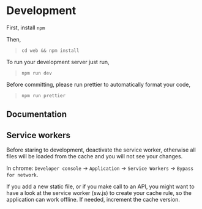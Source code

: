 # Development
First, install `npm`

Then,
> `cd web && npm install`

To run your development server just run,
> `npm run dev`

Before committing, please run prettier to automatically format your code,
> `npm run prettier`

## Documentation

## Service workers

Before staring to development, deactivate the service worker, otherwise all files will
be loaded from the cache and you will not see your changes.

In chrome: `Developer console` -> `Application` -> `Service Workers` ->
`Bypass for network`.

If you add a new static file, or if you make call to an API, you might want to have
a look at the service worker (sw.js) to create your cache rule, so the application
can work offline. If needed, increment the cache version.
